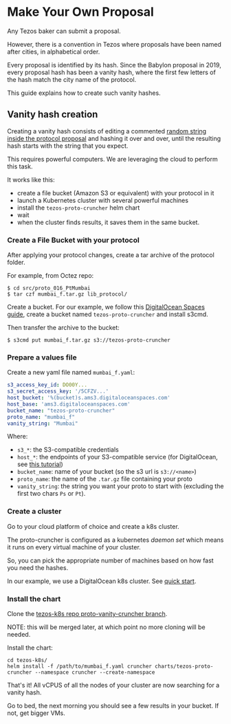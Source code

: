 # Make Your Own Proposal

Any Tezos baker can submit a proposal.

However, there is a convention in Tezos where proposals have been named after cities, in alphabetical order.

Every proposal is identified by its hash. Since the Babylon proposal in 2019, every proposal hash has been a vanity hash, where the first few letters of the hash match the city name of the protocol.

This guide explains how to create such vanity hashes.

## Vanity hash creation

Creating a vanity hash consists of editing a commented [random string inside the protocol proposal](https://gitlab.com/tezos/tezos/-/blob/master/src/proto_015_PtLimaPt/lib_protocol/main.ml#L417) and hashing it over and over, until the resulting hash starts with the string that you expect.

This requires powerful computers. We are leveraging the cloud to perform this task.

It works like this:

* create a file bucket (Amazon S3 or equivalent) with your protocol in it
* launch a Kubernetes cluster with several powerful machines
* install the `tezos-proto-cruncher` helm chart
* wait
* when the cluster finds results, it saves them in the same bucket.

### Create a File Bucket with your protocol

After applying your protocol changes, create a tar archive of the protocol folder.

For example, from Octez repo:

```shell
$ cd src/proto_016_PtMumbai
$ tar czf mumbai_f.tar.gz lib_protocol/
```

Create a bucket. For our example, we follow this [DigitalOcean Spaces guide](https://docs.digitalocean.com/products/spaces/reference/s3cmd/), create a bucket named `tezos-proto-cruncher` and install s3cmd.

Then transfer the archive to the bucket:
```shell
$ s3cmd put mumbai_f.tar.gz s3://tezos-proto-cruncher
```

### Prepare a values file

Create a new yaml file named `mumbai_f.yaml`:

```yaml
s3_access_key_id: DO00Y...
s3_secret_access_key: '/5CFZV...'
host_bucket: '%(bucket)s.ams3.digitaloceanspaces.com'
host_base: 'ams3.digitaloceanspaces.com'
bucket_name: "tezos-proto-cruncher"
proto_name: "mumbai_f"
vanity_string: "Mumbai"
```

Where:

* `s3_*`: the S3-compatible credentials
* `host_*`: the endpoints of your S3-compatible service (for DigitalOcean, see [this tutorial](https://docs.digitalocean.com/products/spaces/reference/s3cmd/))
* `bucket_name`: name of your bucket (so the s3 url is `s3://<name>`)
* `proto_name`: the name of the `.tar.gz` file containing your proto
* `vanity_string`: the string you want your proto to start with (excluding the first two chars `Ps` or `Pt`).

### Create a cluster

Go to your cloud platform of choice and create a k8s cluster.

The proto-cruncher is configured as a kubernetes *daemon set* which means it runs on every virtual machine of your cluster.

So, you can pick the appropriate number of machines based on how fast you need the hashes.

In our example, we use a DigitalOcean k8s cluster. See [quick start](https://docs.digitalocean.com/products/kubernetes/quickstart/).

### Install the chart

Clone the [tezos-k8s repo proto-vanity-cruncher branch](https://github.com/oxheadalpha/tezos-k8s/tree/proto_vanity_cruncher).

NOTE: this will be merged later, at which point no more cloning will be needed.

Install the chart:

```
cd tezos-k8s/
helm install -f /path/to/mumbai_f.yaml cruncher charts/tezos-proto-cruncher --namespace cruncher --create-namespace
```

That's it! All vCPUS of all the nodes of your cluster are now searching for a vanity hash.

Go to bed, the next morning you should see a few results in your bucket. If not, get bigger VMs.
